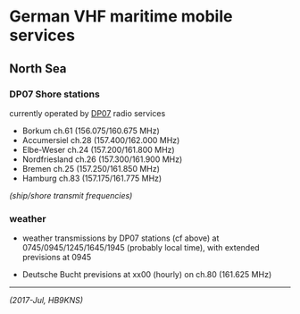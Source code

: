 # German VHF maritime mobile services

## North Sea

### DP07 Shore stations

currently operated by [DP07]( http://www.dp07.com ) radio services

- Borkum ch.61 (156.075/160.675 MHz)
- Accumersiel ch.28 (157.400/162.000 MHz)
- Elbe-Weser ch.24 (157.200/161.800 MHz)
- Nordfriesland ch.26 (157.300/161.900 MHz)
- Bremen ch.25 (157.250/161.850 MHz)
- Hamburg ch.83 (157.175/161.775 MHz)

*(ship/shore transmit frequencies)*

### weather

- weather transmissions by DP07 stations (cf above)
at 0745/0945/1245/1645/1945 (probably local time),
with extended previsions at 0945

- Deutsche Bucht previsions at xx00 (hourly) on ch.80 (161.625 MHz)

---

_(2017-Jul, HB9KNS)_
